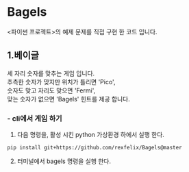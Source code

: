 # Bagels

<파이썬 프로젝트>의 예제 문제를 직접 구현 한 코드 입니다. 

## 1.베이글

세 자리 숫자를 맞추는 게임 입니다.  
추측한 숫자가 맞지만 위치가 틀리면 'Pico',  
숫자도 맞고 자리도 맞으면 'Fermi',  
맞는 숫자가 없으면 'Bagels' 힌트를 제공 합니다.

### - cli에서 게임 하기  


1. 다음 명령을, 활성 시킨 python 가상환경 하에서 실행 한다.     
```
pip install git+https://github.com/rexfelix/Bagels@master
```
2. 터미널에서 bagels 명령을 실행 한다.



